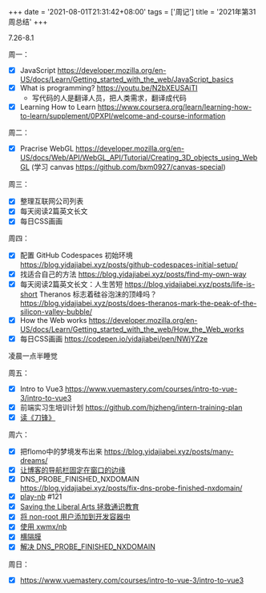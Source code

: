 +++
date = '2021-08-01T21:31:42+08:00'
tags = ['周记']
title = '2021年第31周总结'
+++

7.26-8.1

周一：

- [x] JavaScript <https://developer.mozilla.org/en-US/docs/Learn/Getting_started_with_the_web/JavaScript_basics>
- [x] What is programming? <https://youtu.be/N2bXEUSAiTI>
  - 写代码的人是翻译人员，把人类需求，翻译成代码
- [x] Learning How to Learn <https://www.coursera.org/learn/learning-how-to-learn/supplement/0PXPI/welcome-and-course-information>

周二：

- [x] Pracrise WebGL <https://developer.mozilla.org/en-US/docs/Web/API/WebGL_API/Tutorial/Creating_3D_objects_using_WebGL> (学习 canvas <https://github.com/bxm0927/canvas-special>)

周三：

- [x] 整理互联网公司列表
- [x] 每天阅读2篇英文长文
- [x] 每日CSS画画

周四：

- [x] 配置 GitHub Codespaces 初始环境 <https://blog.yidajiabei.xyz/posts/github-codespaces-initial-setup/>
- [x] 找适合自己的方法 <https://blog.yidajiabei.xyz/posts/find-my-own-way>
- [x] 每天阅读2篇英文长文：人生苦短 <https://blog.yidajiabei.xyz/posts/life-is-short> Theranos 标志着硅谷泡沫的顶峰吗？ <https://blog.yidajiabei.xyz/posts/does-theranos-mark-the-peak-of-the-silicon-valley-bubble/>
- [x] How the Web works <https://developer.mozilla.org/en-US/docs/Learn/Getting_started_with_the_web/How_the_Web_works>
- [x] 每日CSS画画 <https://codepen.io/yidajiabei/pen/NWjYZze>

凌晨一点半睡觉

周五：

- [x] Intro to Vue3 <https://www.vuemastery.com/courses/intro-to-vue-3/intro-to-vue3>
- [x] 前端实习生培训计划 <https://github.com/hjzheng/intern-training-plan>
- [x] [读《刀锋》](https://github.com/tianheg/blog/issues/119)

周六：

- [x] 把flomo中的梦境发布出来 <https://blog.yidajiabei.xyz/posts/many-dreams/>
- [x] [让博客的导航栏固定在窗口的边缘](https://github.com/tianheg/blog/issues/120)
- [x] DNS_PROBE_FINISHED_NXDOMAIN <https://blog.yidajiabei.xyz/posts/fix-dns-probe-finished-nxdomain/>
- [x] [play-nb](https://github.com/tianheg/blog/issues/121) #121
- [x] [Saving the Liberal Arts 拯救通识教育](https://github.com/tianheg/blog/issues/122)
- [x] [将 non-root 用户添加到开发容器中](https://blog.yidajiabei.xyz/posts/add-non-root-user-to-dev-container/)
- [x] [使用 xwmx/nb](https://blog.yidajiabei.xyz/posts/use-xwmx-nb/)
- [x] [横隔膜](https://blog.yidajiabei.xyz/posts/thoracic-diaphragm/)
- [x] [解决 DNS\_PROBE\_FINISHED\_NXDOMAIN](https://blog.yidajiabei.xyz/posts/fix-dns-probe-finished-nxdomain/)

周日：

- [x] <https://www.vuemastery.com/courses/intro-to-vue-3/intro-to-vue3>
